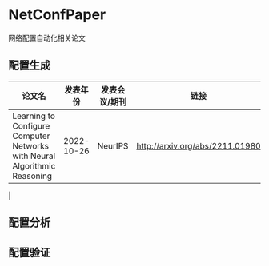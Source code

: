 # NetConfPaper
网络配置自动化相关论文
## 配置生成
| 论文名 | 发表年份 | 发表会议/期刊 | 链接 | 笔记链接 |
|-------|-------|-------|-------|-------|
| Learning to Configure Computer Networks with Neural Algorithmic Reasoning | 2022-10-26 | NeurIPS |http://arxiv.org/abs/2211.01980 |[note](paperNotes/neural_algorithmic_conf_synthesizer.md) |
| 

## 配置分析
## 配置验证
